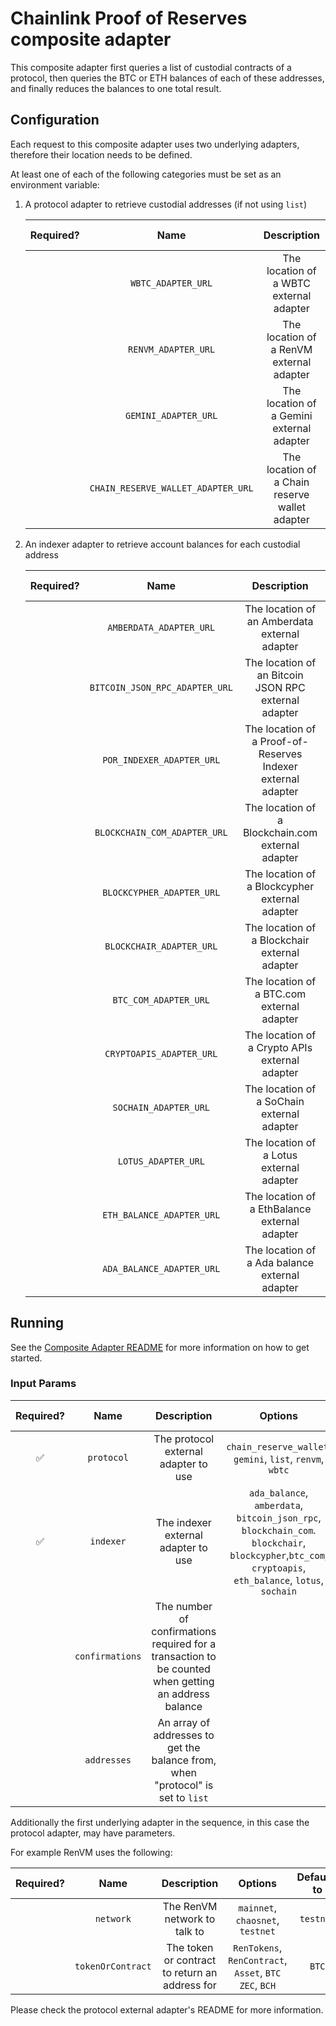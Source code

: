 # Chainlink Proof of Reserves composite adapter

This composite adapter first queries a list of custodial contracts of a protocol, then queries the BTC or ETH balances of each of these addresses, and finally reduces the balances to one total result.

## Configuration

Each request to this composite adapter uses two underlying adapters, therefore their location needs to be defined.

At least one of each of the following categories must be set as an environment variable:

1. A protocol adapter to retrieve custodial addresses (if not using `list`)

   | Required? |                Name                |                  Description                   | Options | Defaults to |
   | :-------: | :--------------------------------: | :--------------------------------------------: | :-----: | :---------: |
   |           |         `WBTC_ADAPTER_URL`         |    The location of a WBTC external adapter     |         |             |
   |           |        `RENVM_ADAPTER_URL`         |    The location of a RenVM external adapter    |         |             |
   |           |        `GEMINI_ADAPTER_URL`        |   The location of a Gemini external adapter    |         |             |
   |           | `CHAIN_RESERVE_WALLET_ADAPTER_URL` | The location of a Chain reserve wallet adapter |         |             |

2. An indexer adapter to retrieve account balances for each custodial address

   | Required? |              Name              |                         Description                          | Options | Defaults to |
   | :-------: | :----------------------------: | :----------------------------------------------------------: | :-----: | :---------: |
   |           |    `AMBERDATA_ADAPTER_URL`     |        The location of an Amberdata external adapter         |         |             |
   |           | `BITCOIN_JSON_RPC_ADAPTER_URL` |     The location of an Bitcoin JSON RPC external adapter     |         |             |
   |           |   `POR_INDEXER_ADAPTER_URL`    | The location of a Proof-of-Reserves Indexer external adapter |         |             |
   |           |  `BLOCKCHAIN_COM_ADAPTER_URL`  |      The location of a Blockchain.com external adapter       |         |             |
   |           |   `BLOCKCYPHER_ADAPTER_URL`    |        The location of a Blockcypher external adapter        |         |             |
   |           |    `BLOCKCHAIR_ADAPTER_URL`    |        The location of a Blockchair external adapter         |         |             |
   |           |     `BTC_COM_ADAPTER_URL`      |          The location of a BTC.com external adapter          |         |             |
   |           |    `CRYPTOAPIS_ADAPTER_URL`    |        The location of a Crypto APIs external adapter        |         |             |
   |           |     `SOCHAIN_ADAPTER_URL`      |          The location of a SoChain external adapter          |         |             |
   |           |      `LOTUS_ADAPTER_URL`       |           The location of a Lotus external adapter           |         |             |
   |           |   `ETH_BALANCE_ADAPTER_URL`    |        The location of a EthBalance external adapter         |         |             |
   |           |   `ADA_BALANCE_ADAPTER_URL`    |        The location of a Ada balance external adapter        |         |             |

## Running

See the [Composite Adapter README](../README.md) for more information on how to get started.

### Input Params

| Required? |      Name       |                                             Description                                              |                                                                         Options                                                                          | Defaults to |
| :-------: | :-------------: | :--------------------------------------------------------------------------------------------------: | :------------------------------------------------------------------------------------------------------------------------------------------------------: | :---------: |
|    ✅     |   `protocol`    |                                 The protocol external adapter to use                                 |                                                `chain_reserve_wallet`, `gemini`, `list`, `renvm`, `wbtc`                                                 |             |
|    ✅     |    `indexer`    |                                 The indexer external adapter to use                                  | `ada_balance`, `amberdata`, `bitcoin_json_rpc`, `blockchain_com`. `blockchair`, `blockcypher`,`btc_com`, `cryptoapis`, `eth_balance`, `lotus`, `sochain` |             |
|           | `confirmations` | The number of confirmations required for a transaction to be counted when getting an address balance |                                                                                                                                                          |      6      |
|           |   `addresses`   |           An array of addresses to get the balance from, when "protocol" is set to `list`            |                                                                                                                                                          |             |

Additionally the first underlying adapter in the sequence, in this case the protocol adapter, may have parameters.

For example RenVM uses the following:

| Required? |       Name        |                  Description                   |                         Options                         | Defaults to |
| :-------: | :---------------: | :--------------------------------------------: | :-----------------------------------------------------: | :---------: |
|           |     `network`     |          The RenVM network to talk to          |            `mainnet`, `chaosnet`, `testnet`             |  `testnet`  |
|           | `tokenOrContract` | The token or contract to return an address for | `RenTokens`, `RenContract`, `Asset`, `BTC` `ZEC`, `BCH` |    `BTC`    |

Please check the protocol external adapter's README for more information.
